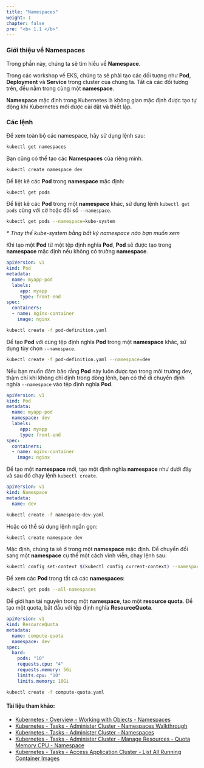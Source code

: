 ```yaml
---
title: "Namespaces"
weight: 1
chapter: false
pre: "<b> 1.1 </b>"
---
```


### Giới thiệu về Namespaces

Trong phần này, chúng ta sẽ tìm hiểu về **Namespace**.

Trong các workshop về EKS, chúng ta sẽ phải tạo các đối tượng như **Pod**, **Deployment** và **Service** trong cluster của chúng ta. Tất cả các đối tượng trên, đều nằm trong cùng một **namespace**.

**Namespace** mặc định trong Kubernetes là không gian mặc định được tạo tự động khi Kubernetes mới được cài đặt và thiết lập.

### Các lệnh

Để xem toàn bộ các namespace, hãy sử dụng lệnh sau:

```bash
kubectl get namespaces
```

Bạn cũng có thể tạo các **Namespaces** của riêng mình.

```bash
kubectl create namespace dev
```

Để liệt kê các **Pod** trong **namespace** mặc định:

```bash
kubectl get pods
```

Để liệt kê các **Pod** trong một **namespace** khác, sử dụng lệnh `kubectl get pods` cùng với cờ hoặc đối số `--namespace`.

```bash
kubectl get pods --namespace=kube-system
```
_* Thay thế kube-system bằng bất kỳ namespace nào bạn muốn xem_

Khi tạo một **Pod** từ một tệp định nghĩa **Pod**, **Pod** sẽ được tạo trong **namespace** mặc định nếu không có trường **namespace**.

```yaml
apiVersion: v1
kind: Pod
metadata:
  name: myapp-pod
  labels:
     app: myapp
     type: front-end
spec:
  containers:
  - name: nginx-container
    image: nginx
```

```bash
kubectl create -f pod-definition.yaml
```

Để tạo **Pod** với cùng tệp định nghĩa **Pod** trong một **namespace** khác, sử dụng tùy chọn `--namespace`.

```bash
kubectl create -f pod-definition.yaml --namespace=dev
```

Nếu bạn muốn đảm bảo rằng **Pod** này luôn được tạo trong môi trường dev, thậm chí khi không chỉ định trong dòng lệnh, bạn có thể di chuyển định nghĩa `--namespace` vào tệp định nghĩa **Pod**.

```yaml
apiVersion: v1
kind: Pod
metadata:
  name: myapp-pod
  namespace: dev
  labels:
     app: myapp
     type: front-end
spec:
  containers:
  - name: nginx-container
    image: nginx
```

Để tạo một **namespace** mới, tạo một định nghĩa **namespace** như dưới đây và sau đó chạy lệnh `kubectl create`.

```yaml
apiVersion: v1
kind: Namespace
metadata:
  name: dev
```

```bash
kubectl create -f namespace-dev.yaml
```

Hoặc có thể sử dụng lệnh ngắn gọn:

```bash
kubectl create namespace dev
```

Mặc định, chúng ta sẽ ở trong một **namespace** mặc định. Để chuyển đổi sang một **namespace** cụ thể một cách vĩnh viễn, chạy lệnh sau:

```bash
kubectl config set-context $(kubectl config current-context) --namespace=dev
```

Để xem các **Pod** trong tất cả các **namespaces**:

```bash
kubectl get pods --all-namespaces
```

Để giới hạn tài nguyên trong một **namespace**, tạo một **resource quota**. Để tạo một quota, bắt đầu với tệp định nghĩa **ResourceQuota**.

```yaml
apiVersion: v1
kind: ResourceQuota
metadata:
  name: compute-quota
  namespace: dev
spec:
  hard:
    pods: "10"
    requests.cpu: "4"
    requests.memory: 5Gi
    limits.cpu: "10"
    limits.memory: 10Gi
```

```bash
kubectl create -f compute-quota.yaml
```

#### Tài liệu tham khảo:

- [Kubernetes - Overview - Working with Objects - Namespaces](https://kubernetes.io/docs/concepts/overview/working-with-objects/namespaces/)
- [Kubernetes - Tasks - Administer Cluster - Namespaces Walkthrough](https://kubernetes.io/docs/tasks/administer-cluster/namespaces-walkthrough/)
- [Kubernetes - Tasks - Administer Cluster - Namespaces](https://kubernetes.io/docs/tasks/administer-cluster/namespaces/)
- [Kubernetes - Tasks - Administer Cluster - Manage Resources - Quota Memory CPU - Namespace](https://kubernetes.io/docs/tasks/administer-cluster/manage-resources/quota-memory-cpu-namespace/)
- [Kubernetes - Tasks - Access Application Cluster - List All Running Container Images](https://kubernetes.io/docs/tasks/access-application-cluster/list-all-running-container-images/)
